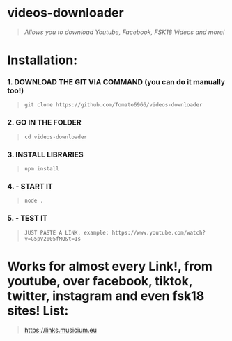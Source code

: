 # videos-downloader
> *Allows you to download Youtube, Facebook, FSK18 Videos and more!*

# Installation:

### 1. DOWNLOAD THE GIT VIA COMMAND (you can do it manually too!)
> ```
> git clone https://github.com/Tomato6966/videos-downloader
> ```

### 2. GO IN THE FOLDER
> ```
> cd videos-downloader
> ```

### 3. INSTALL LIBRARIES
> ```
> npm install
> ```

### 4. - START IT
> ```
> node .
> ```

### 5. - TEST IT
> ```
> JUST PASTE A LINK, example: https://www.youtube.com/watch?v=G5pV2005fMQ&t=1s
> ```

# Works for almost every Link!, from youtube, over facebook, tiktok, twitter, instagram and even fsk18 sites! List:
> https://links.musicium.eu
